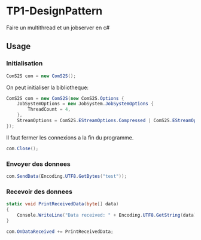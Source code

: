 # TP1-DesignPattern
Faire un multithread et un jobserver en c#


## Usage


### Initialisation

```cs
ComS2S com = new ComS2S();
```

On peut initialiser la bibliotheque:

```cs
ComS2S com = new ComS2S(new ComS2S.Options {
    JobSystemOptions = new JobSystem.JobSystemOptions {
        ThreadCount = 4,
    },
    StreamOptions = ComS2S.EStreamOptions.Compressed | ComS2S.EStreamOptions.Encrypted,
});
```

Il faut fermer les connexions a la fin du programme.

```cs
com.Close();
```

### Envoyer des donnees 

```cs
com.SendData(Encoding.UTF8.GetBytes("test"));
```

### Recevoir des donnees 

```cs
static void PrintReceivedData(byte[] data)
{
    Console.WriteLine("Data received: " + Encoding.UTF8.GetString(data));
}

com.OnDataReceived += PrintReceivedData;
```
